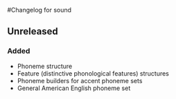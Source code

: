#Changelog for sound

## Unreleased

### Added
- Phoneme structure
- Feature (distinctive phonological features) structures
- Phoneme builders for accent phoneme sets
- General American English phoneme set

